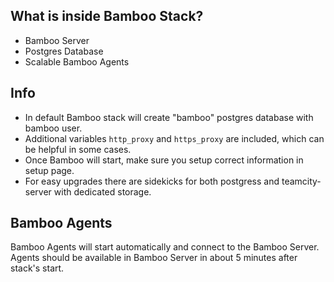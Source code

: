## What is inside Bamboo Stack?
* Bamboo Server
* Postgres Database
* Scalable Bamboo Agents

## Info
* In default Bamboo stack will create "bamboo" postgres database with bamboo user.  
* Additional variables `http_proxy` and `https_proxy` are included, which can be helpful in some cases.
* Once Bamboo will start, make sure you setup correct information in setup page.
* For easy upgrades there are sidekicks for both postgress and teamcity-server with dedicated storage.

## Bamboo Agents
Bamboo Agents will start automatically and connect to the Bamboo Server.  
Agents should be available in Bamboo Server in about 5 minutes after stack's start.
